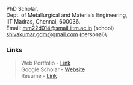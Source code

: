 PhD Scholar,\
Dept. of Metallurgical and Materials Engineering,\
IIT Madras, Chennai, 600036.\
Email: mm22d014@smail.iitm.ac.in (school)\
       shivakumar.gdm@gmail.com (personal)\


### Links

> Web Portfolio - [Link](https://gaddamshivakumar.wordpress.com/)\
> Google Scholar - [Website](https://scholar.google.com/citations?user=oZhISgsAAAAJ&hl)\
> Resume - [Link](https://gaddamshivakumar.github.io/onepage_cv.pdf)
